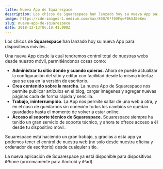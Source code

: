 ```yaml
---
title: Nueva App de Squarespace
description: Los chicos de Squarespace han lanzado hoy su nueva App para dispositivos móviles.
image: https://cdn-images-1.medium.com/max/800/0*f00FqwF0k5JEe8ex
slug: nueva-app-de-squarespace
date: 2018-12-13T06:19:41.000Z
---
```


Los chicos de **Squarespace** han lanzado hoy su nueva App para dispositivos móviles.

Una nueva App desde la cual tendremos control total de nuestras webs desde nuestro móvil, permitiéndonos cosas como:

- **Administrar tu sitio donde y cuando quieras.** Ahora se puede actualizar la configuración del sitio y editar con facilidad desde la misma interfaz que se usa en la versión de escritorio.
- **Crea contenido sobre la marcha.** La nueva App de Squarespace nos permite publicar artículos en el blog, cargar imágenes y agregar nuevas páginas cada de forma rápida y sencilla.
- **Trabajo, ininterrumpido.** La App nos permite saltar de una web a otra, y en el caso de quedarnos sin conexión todos los cambios se quedan guardados hasta el momento de volver a estar online.
- **Acceso al soporte técnico de Squarespace.** Squarespace siempre ha tenido un gran servicio de soporte técnico, y ahora te ofrece acceso a él desde tu dispositivo móvil.

Squarespace está haciendo un gran trabajo, y gracias a esta app ya podemos tener el control de nuestra web (no solo desde nuestra oficina y ordenador de escritorio) desde cualquier sitio.

La nueva aplicación de Squarespace ya está disponible para dispositivos iPhone (próximamente para Android y iPad).
